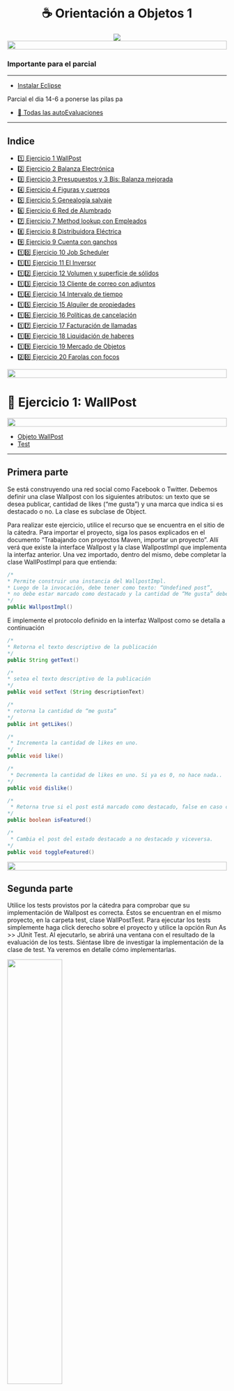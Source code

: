 <h1 align="center"> ☕ Orientación a Objetos 1</h1>

<div align="center">
  <img src="https://media.giphy.com/media/10I54Pr7nbGrAs/giphy.gif"/>
 </div>

<img src= 'https://i.gifer.com/origin/8c/8cd3f1898255c045143e1da97fbabf10_w200.gif' height="20" width="100%"> 

### Importante para el parcial





---


- [Instalar Eclipse](https://www.eclipse.org/downloads/download.php?file=/oomph/epp/2022-12/R/eclipse-inst-jre-win64.exe)

Parcial el dia 14-6 a ponerse las pilas pa

- [📝 Todas las autoEvaluaciones](/Documentos/autoevaluaciones.md)


---

## Indice

- [1️⃣ Ejercicio 1 WallPost](#📝-ejercicio-1-wallpost)
- [2️⃣ Ejercicio 2 Balanza Electrónica](#📝-ejercicio-2-balanza-electrónica)
- [3️⃣ Ejercicio 3 Presupuestos y 3 Bis: Balanza mejorada](#📝-ejercicio-3---bis-balanza-mejorada)
- [4️⃣ Ejercicio 4 Figuras y cuerpos](#📝-ejercicio-4-figuras-y-cuerpos)
- [5️⃣ Ejercicio 5 Genealogía salvaje](#📝-ejercicio-5-genealogía-salvaje)
- [6️⃣ Ejercicio 6 Red de Alumbrado](#📝-ejercicio-6-red-de-alumbrado)
- [7️⃣ Ejercicio 7 Method lookup con Empleados](#📝-ejercicio-7-method-lookup-con-empleados)
- [8️⃣ Ejercicio 8 Distribuidora Eléctrica](#📝-ejercicio-8-distribuidora-eléctrica)
- [9️⃣ Ejercicio 9 Cuenta con ganchos](#📝-ejercicio-9--cuenta-con-ganchos)
- [1️⃣0️⃣ Ejercicio 10 Job Scheduler](#📝-ejercicio-10---job-scheduler)
- [1️⃣1️⃣ Ejercicio 11 El Inversor](#📝-ejercicio-11---el-inversor)
- [1️⃣2️⃣ Ejercicio 12 Volumen y superficie de sólidos](#📝-ejercicio-12-volumen-y-superficie-de-sólidos)
- [1️⃣3️⃣ Ejercicio 13 Cliente de correo con adjuntos](#📝-ejercicio-13-cliente-de-correo-con-adjuntos)
- [1️⃣4️⃣ Ejercicio 14 Intervalo de tiempo](#📝-ejercicio-14-intervalo-de-tiempo)
- [1️⃣5️⃣ Ejercicio 15 Alquiler de propiedades](#📝-ejercicio-15-alquiler-de-propiedades)
- [1️⃣6️⃣ Ejercicio 16 Políticas de cancelación](#📝-ejercicio-16-políticas-de-cancelación)
- [1️⃣7️⃣ Ejercicio 17 Facturación de llamadas](#📝-ejercicio-17-facturación-de-llamadas)
- [1️⃣8️⃣ Ejercicio 18 Liquidación de haberes](#📝-ejercicio-18-liquidación-de-haberes)
- [1️⃣9️⃣ Ejercicio 19 Mercado de Objetos](#📝-ejercicio-19-mercado-de-objetos)
- [2️⃣0️⃣ Ejercicio 20 Farolas con focos](#📝-ejercicio-20-farolas-con-focos)

<img src= 'https://i.gifer.com/origin/8c/8cd3f1898255c045143e1da97fbabf10_w200.gif' height="20" width="100%">



# 📝 Ejercicio 1: WallPost

<img src= 'https://i.gifer.com/origin/8c/8cd3f1898255c045143e1da97fbabf10_w200.gif' height="20" width="100%">

- [Objeto WallPost](/Practica/Ejercicio%201%20WallPost/Ejercicio-1-WallPost/Documentos/ejercicio1-wallpost/src/main/java/ar/edu/unlp/oo1/ejercicio1/impl/WallPostImpl.java)
- [Test](/Practica/Ejercicio%201%20WallPost/Ejercicio-1-WallPost/Documentos/ejercicio1-wallpost/src/test/java/ar/edu/unlp/oo1/ejercicio1/WallPostTest.java)

---

##  Primera parte
Se está construyendo una red social como Facebook o Twitter. Debemos definir una clase Wallpost con los siguientes atributos: un texto que se desea publicar, cantidad de likes (“me gusta”) y una marca que indica si es destacado o no. La clase es subclase de Object.

Para realizar este ejercicio, utilice el recurso que se encuentra en el sitio de la cátedra. Para importar el proyecto, siga los pasos explicados en el documento “Trabajando con proyectos Maven, importar un proyecto”. Allí verá que existe la interface Wallpost y la clase WallpostImpl que implementa la interfaz anterior. Una vez importado, dentro del mismo, debe completar la clase WallPostImpl para que entienda:

```java
/*
* Permite construir una instancia del WallpostImpl.
* Luego de la invocación, debe tener como texto: “Undefined post”,
* no debe estar marcado como destacado y la cantidad de “Me gusta” deben ser 0.
*/
public WallpostImpl()

```

E implemente el protocolo definido en la interfaz Wallpost como se detalla a continuación

```java
/*
* Retorna el texto descriptivo de la publicación
*/
public String getText() 

/*
* setea el texto descriptivo de la publicación
*/
public void setText (String descriptionText)

/*
* retorna la cantidad de “me gusta”
*/
public int getLikes() 

/*
 * Incrementa la cantidad de likes en uno.
*/
public void like() 

/*
 * Decrementa la cantidad de likes en uno. Si ya es 0, no hace nada..
*/
public void dislike()

/*
 * Retorna true si el post está marcado como destacado, false en caso contrario
*/
public boolean isFeatured() 

/*
 * Cambia el post del estado destacado a no destacado y viceversa.
*/
public void toggleFeatured()

```

<img src= 'https://i.gifer.com/origin/8c/8cd3f1898255c045143e1da97fbabf10_w200.gif' height="20" width="100%">

## Segunda parte

Utilice los tests provistos por la cátedra para comprobar que su implementación de Wallpost es correcta. Éstos se encuentran en el mismo proyecto, en la carpeta test, clase WallPostTest.
Para ejecutar los tests simplemente haga click derecho sobre el proyecto y utilice la opción Run As >> JUnit Test. Al ejecutarlo, se abrirá una ventana con el resultado de la evaluación de los tests. Siéntase libre de investigar la implementación de la clase de test. Ya veremos en detalle cómo implementarlas. 

<img width ='50%' src='https://user-images.githubusercontent.com/55964635/223005848-2eecbaff-3a1a-45bc-aa6d-3a868a07c775.png'>

En el informe, Runs indica la cantidad de test que se ejecutaron. En Errors se indica la cantidad que dieron error y en Failures se indica la cantidad que tuvieron alguna falla, es decir,  los resultados no son los esperados. Abajo, se muestra el Failure Trace del test que falló. Si lo selecciona, mostrará el mensaje de error correspondiente a ese test, que le ayudará a encontrar la falla. Si hace click sobre alguno de los test, se abrirá su implementación en el editor. 
<img src= 'https://i.gifer.com/origin/8c/8cd3f1898255c045143e1da97fbabf10_w200.gif' height="20" width="100%">

## Tercera parte

Una vez que su implementación pasa los tests de la primera parte puede utilizar la ventana que se muestra a continuación, la cual permite inspeccionar y manipular el post (definir su texto, hacer like / dislike y marcarlo como destacado).

<img width ='30%' src='https://user-images.githubusercontent.com/55964635/223011165-4e16ff1c-0328-4a43-b2a6-3d44d5f78c1f.png'>


Para visualizar la ventana, sobre el proyecto, usar la opción del menú contextual Run As >> Java Application. La ventana permite cambiar el texto del post, incrementar la cantidad de likes, etc. El botón Print to Console imprimirá los datos del post en la consola. 

<img src= 'https://i.gifer.com/origin/8c/8cd3f1898255c045143e1da97fbabf10_w200.gif' height="20" width="100%">

### UML
<img src= 'https://user-images.githubusercontent.com/55964635/228714344-e78abcc4-0836-4747-a15c-6cc431f43556.jpg' width="40%">
<img src= 'https://i.gifer.com/origin/8c/8cd3f1898255c045143e1da97fbabf10_w200.gif' height="20" width="100%">


# 📝 Ejercicio 2: Balanza Electrónica

<img src= 'https://i.gifer.com/origin/8c/8cd3f1898255c045143e1da97fbabf10_w200.gif' height="20" width="100%">




- [Balanza](/Practica/Ejercicio%202%20Balanza%20Electr%C3%B3nica/Ejercicio-2-Balanza-Electronica/src/main/java/ar/edu/unlp/info/oo1/Ejercicio_2_Balanza_Electronica/Balanza.java)
- [Producto](/Practica/Ejercicio%202%20Balanza%20Electr%C3%B3nica/Ejercicio-2-Balanza-Electronica/src/main/java/ar/edu/unlp/info/oo1/Ejercicio_2_Balanza_Electronica/Producto.java)
- [Ticket](/Practica/Ejercicio%202%20Balanza%20Electr%C3%B3nica/Ejercicio-2-Balanza-Electronica/src/main/java/ar/edu/unlp/info/oo1/Ejercicio_2_Balanza_Electronica/Ticket.java)
- [BalanzaTest](/Practica/Ejercicio%202%20Balanza%20Electr%C3%B3nica/Ejercicio-2-Balanza-Electronica/src/test/java/ar/edu/unlp/info/oo1/Ejercicio_2_Balanza_Electronica/BalanzaTest.java)
- [ProductoTest](/Practica/Ejercicio%202%20Balanza%20Electr%C3%B3nica/Ejercicio-2-Balanza-Electronica/src/test/java/ar/edu/unlp/info/oo1/Ejercicio_2_Balanza_Electronica/ProductoTest.java)

---

En el taller de programación ud programó una balanza electrónica. Volveremos a programarla, con algún requerimiento adicional. 

En términos generales, la Balanza electrónica recibe productos (uno a uno), y calcula dos totales: peso total y precio total. Además la balanza puede poner en cero todos sus valores. 

La balanza no guarda los productos. Luego emite un ticket que indica el número de productos considerados, peso total, precio total.

**Implemente:**

Cree un nuevo proyecto Maven llamado balanzaElectronica, siguiendo los pasos del documento “Trabajando con proyectos Maven, crear un proyecto Maven nuevo”. En el paquete correspondiente,  programe las clases que se muestran a continuación. 

<img width ='80%' src='https://user-images.githubusercontent.com/55964635/223011419-519a3c72-63d0-424c-8666-9e7ad1ff76f3.png'>

Observe que no se documentan en el diagrama los mensajes que nos permiten obtener y establecer los atributos de los objetos (accessors). Aunque no los incluimos, verá que los tests fallan si no los implementa. Consulte con el ayudante para identificar, a partir de los tests que fallan, cuales son los accessors necesarios (pista: todos menos los setters de balanza). 

Todas las clases son subclases de Object.

Nota: Para las fechas, utilizaremos la clase java.time.LocalDate. Para crear la fecha actual, puede utilizar LocalDate.now(). También es posible crear fechas distintas a la actual. Puede investigar más sobre esta clase en

https://docs.oracle.com/javase/8/docs/api/java/time/LocalDate.html

Probando su implementación:

Para realizar este ejercicio, utilice el recurso que se encuentra en el sitio de la cátedra. En este caso, se trata de dos clases, BalanzaTest y ProductoTest, las cuales debe agregar dentro del paquete tests. Haga las modificaciones necesarias para que el proyecto no tenga errores. 

Si todo salió bien, su implementación debería pasar las pruebas que definen las clases agregadas en el paso anterior. El propósito de estas clases es ejercitar una instancia de la clase Balanza y verificar que se comporta correctamente. 

<img src= 'https://i.gifer.com/origin/8c/8cd3f1898255c045143e1da97fbabf10_w200.gif' height="20" width="100%">

# 📝 Ejercicio 3: Presupuestos

<img src= 'https://i.gifer.com/origin/8c/8cd3f1898255c045143e1da97fbabf10_w200.gif' height="20" width="100%">


- [Item](/Practica/Ejercicio%203%20Presupuestos%20y%203%20Bis%20Balansa%20Mejorada/Ejercicio-3-Presupuestos/src/main/java/ar/edu/unlp/info/oo1/Ejercicio_3_Presupuestos/Item.java)
- [Presupuesto](/Practica/Ejercicio%203%20Presupuestos%20y%203%20Bis%20Balansa%20Mejorada/Ejercicio-3-Presupuestos/src/main/java/ar/edu/unlp/info/oo1/Ejercicio_3_Presupuestos/Presupuesto.java)
- [ItemTest](/Practica/Ejercicio%203%20Presupuestos%20y%203%20Bis%20Balansa%20Mejorada/Ejercicio-3-Presupuestos/src/test/java/ar/edu/unlp/info/oo1/Ejercicio_3_Presupuestos/ItemTest.java)
- [PresupuestoTest](/Practica/Ejercicio%203%20Presupuestos%20y%203%20Bis%20Balansa%20Mejorada/Ejercicio-3-Presupuestos/src/test/java/ar/edu/unlp/info/oo1/Ejercicio_3_Presupuestos/PresupuestoTest.java)

---

 Defina el proyecto Ejercicio 3 - Presupuesto y dentro de él Implemente las clases que se observan en el siguiente diagrama. Ambas son subclases de Object. Preste atención a los siguientes aspectos:

<img width ='35%' src='https://user-images.githubusercontent.com/55964635/223016099-bbb42255-fb19-4623-a4ad-8199c38f1bb6.png'>

- ¿Cuáles son las variables de instancia de cada clase?
- ¿Qué variables inicializa y cómo?


**Probando su código:**

Utilice los tests provistos para confirmar que su implementación ofrece la funcionalidad esperada. En este caso, se trata de dos clases,  ItemTest y PresupuestoTest, que debe agregar dentro del paquete tests. Haga las modificaciones necesarias para que el proyecto no tenga errores. Siéntase libre de explorar las clases de test para intentar entender qué es lo que hacen.  

<img src= 'https://i.gifer.com/origin/8c/8cd3f1898255c045143e1da97fbabf10_w200.gif' height="20" width="100%">

# 📝 Ejercicio 3 - Bis: Balanza mejorada

---

- [Balanza](/Practica/Ejercicio%203%20Presupuestos%20y%203%20Bis%20Balansa%20Mejorada/Ejercicio-3-Bis-Balansa-Mejorada/src/main/java/ar/edu/unlp/info/oo1/Ejercicio_3_Bis_Balansa_Mejorada/Balanza.java)
- [Producto](/Practica/Ejercicio%203%20Presupuestos%20y%203%20Bis%20Balansa%20Mejorada/Ejercicio-3-Bis-Balansa-Mejorada/src/main/java/ar/edu/unlp/info/oo1/Ejercicio_3_Bis_Balansa_Mejorada/Producto.java)
- [Ticket](/Practica/Ejercicio%203%20Presupuestos%20y%203%20Bis%20Balansa%20Mejorada/Ejercicio-3-Bis-Balansa-Mejorada/src/main/java/ar/edu/unlp/info/oo1/Ejercicio_3_Bis_Balansa_Mejorada/Ticket.java)
- [BalanzaTest](/Practica/Ejercicio%203%20Presupuestos%20y%203%20Bis%20Balansa%20Mejorada/Ejercicio-3-Bis-Balansa-Mejorada/src/test/java/ar/edu/unlp/info/oo1/Ejercicio_3_Bis_Balansa_Mejorada/BalanzaTest.java)
- [ProductoTest](/Practica/Ejercicio%203%20Presupuestos%20y%203%20Bis%20Balansa%20Mejorada/Ejercicio-3-Bis-Balansa-Mejorada/src/test/java/ar/edu/unlp/info/oo1/Ejercicio_3_Bis_Balansa_Mejorada/ProductoTest.java)

---

Realizando el ejercicio de los presupuestos, aprendimos que un objeto puede tener una colección de otros objetos. Con esto en mente, ahora queremos mejorar la balanza implementada anteriormente.

**Tarea 1**

Mejorar la balanza para que recuerde los productos ingresados (los mantenga en una colección). Analice de qué forma puede realizarse este nuevo requerimiento e implemente el mensaje 

```java
getProductos() : List<Producto>
```

que retorna todos los productos ingresados a la balanza (en la compra actual, es decir, desde la última vez que se la puso a cero).

¿Qué cambio produce este nuevo requerimiento en el mensaje ponerEnCero() ?


¿Es necesario, ahora, almacenar los totales en la balanza? ¿Se pueden obtener estos valores de otra forma?

**Tarea 2**

Con esta nueva funcionalidad, podemos enriquecer al Ticket, haciendo que él también conozca a los productos (a futuro podríamos imprimir el detalle). Ticket también debería entender el mensaje  

```java
getProductos():List<Producto> .
```

**Tarea 3**

Después de hacer estos cambios, ¿siguen pasando los tests? ¿Está bien que sea así?

<img src= 'https://i.gifer.com/origin/8c/8cd3f1898255c045143e1da97fbabf10_w200.gif' height="20" width="100%">

### UML

<img src= 'https://user-images.githubusercontent.com/55964635/228714498-31b4f053-ab3a-4891-ba75-3cecb18b4dd1.jpg' width="100%">

<img src= 'https://i.gifer.com/origin/8c/8cd3f1898255c045143e1da97fbabf10_w200.gif' height="20" width="100%">

# 📝 Ejercicio 4: Figuras y Cuerpos

<img src= 'https://i.gifer.com/origin/8c/8cd3f1898255c045143e1da97fbabf10_w200.gif' height="20" width="100%">



- [Circulo](/Practica/Ejercicio%204%20Figuras%20y%20cuerpos/Ejercicio-4-Figuras-y-Cuerpos/src/main/java/ar/edu/unlp/info/oo1/Ejercicio_4_Figuras_y_Cuerpos/Circulo.java)
- [Cuadrado](/Practica/Ejercicio%204%20Figuras%20y%20cuerpos/Ejercicio-4-Figuras-y-Cuerpos/src/main/java/ar/edu/unlp/info/oo1/Ejercicio_4_Figuras_y_Cuerpos/Cuadrado.java)
- [Cuerpo3D](/Practica/Ejercicio%204%20Figuras%20y%20cuerpos/Ejercicio-4-Figuras-y-Cuerpos/src/main/java/ar/edu/unlp/info/oo1/Ejercicio_4_Figuras_y_Cuerpos/Cuerpo3D.java)
- [Figura](/Practica/Ejercicio%204%20Figuras%20y%20cuerpos/Ejercicio-4-Figuras-y-Cuerpos/src/main/java/ar/edu/unlp/info/oo1/Ejercicio_4_Figuras_y_Cuerpos/Figura.java)
- [CuerpoTest](/Practica/Ejercicio%204%20Figuras%20y%20cuerpos/Ejercicio-4-Figuras-y-Cuerpos/src/test/java/ar/edu/unlp/info/oo1/Ejercicio_4_Figuras_y_Cuerpos/CuerpoTest.java)
- [TestCirculo](/Practica/Ejercicio%204%20Figuras%20y%20cuerpos/Ejercicio-4-Figuras-y-Cuerpos/src/test/java/ar/edu/unlp/info/oo1/Ejercicio_4_Figuras_y_Cuerpos/TestCirculo.java)
- [TestCuadrado](/Practica/Ejercicio%204%20Figuras%20y%20cuerpos/Ejercicio-4-Figuras-y-Cuerpos/src/test/java/ar/edu/unlp/info/oo1/Ejercicio_4_Figuras_y_Cuerpos/TestCuadrado.java)

---


**Figuras en 2D**

Defina un nuevo proyecto figurasYCuerpos

En Taller de Programación definió clases para representar figuras geométricas. Retomaremos ese ejercicio para trabajar con Cuadrados y Círculos.

El siguiente diagrama de clases documenta los mensajes que estos objetos deben entender. Decida usted qué variables de instancia son necesarias. Ambas clases son subclases de Object. Puede agregar mensajes adicionales si lo cree necesario.

<img width='57%' src="https://user-images.githubusercontent.com/55964635/223018313-bf81f0da-f947-4c83-a6d2-6597f7d8dce6.png">


Fórmulas y mensajes útiles:

- Diámetro del círculo: radio * 2
- Perímetro del círculo: π * diámetro
- Área del círculo: π * radio 2
- π se obtiene enviando el mensaje #pi a la clase Float (Float pi) (ahora Math.PI) 

**Cuerpos en 3D**

Ahora que tenemos Círculos y Cuadrados, podemos usarlos para construir cuerpos (en 3D) y calcular su volumen y superficie o área exterior. Vamos a pensar a un cilindro como "un cuerpo que tiene una figura 2D como cara basal y que tiene una altura (vea la siguiente imagen)" . Si en el lugar de la figura2D tuviera un círculo, se formaría el siguiente cuerpo 3D.

<img width='50%' src="https://user-images.githubusercontent.com/55964635/223018520-e498ed26-ecab-4f5c-a64d-23106c84644f.png">

Si reemplazamos la cara basal por un rectángulo, tendremos un prisma (una caja de zapatos). 

El siguiente diagrama de clases documenta los mensajes que entiende un cuerpo3D. Decida usted qué variables de instancia son necesarias. Cuerpo3D es subclase de Object.

Decida usted si es necesario hacer cambios en las figuras 2D.

<img width='35%' src="https://user-images.githubusercontent.com/55964635/223018768-8c50ee12-56be-44cc-baa8-2699095876fd.png">

Fórmulas útiles:

- El área o superficie exterior de un cuerpo es: 
- 2* área-cara-basal + perímetro-cara-basal * altura-del-cuerpo
- El volumen de un cuerpo es: área-cara-basal * altura

Más info interesante: A la figura que da forma al cuerpo (el círculo o el cuadrado en nuestro caso) se le llama directriz. Y a la recta en la que se mueve se llama generatriz. En wikipedia (Cilindro) se puede aprender un poco más al respecto.

**Pruebas automatizadas**

Siguiendo los ejemplos de ejercicios anteriores, ejecute las pruebas automatizadas provistas. En este caso, se trata de tres clases que debe agregar dentro del paquete tests. Haga las modificaciones necesarias para que el proyecto no tenga errores.  Si algún test no pasa, consulte al ayudante. 

**Discuta y reflexione**

Discuta con el ayudante sus elecciones de variables de instancia y métodos adicionales. ¿Es necesario todo lo que definió?

<img src= 'https://i.gifer.com/origin/8c/8cd3f1898255c045143e1da97fbabf10_w200.gif' height="20" width="100%">

### UML

<img src= 'https://user-images.githubusercontent.com/55964635/228714700-40d365ec-a774-4187-b069-e981a17d4c98.jpg' width="100%">

<img src= 'https://i.gifer.com/origin/8c/8cd3f1898255c045143e1da97fbabf10_w200.gif' height="20" width="100%">

# 📝 Ejercicio 5: Genealogía salvaje

<img src= 'https://i.gifer.com/origin/8c/8cd3f1898255c045143e1da97fbabf10_w200.gif' height="20" width="100%">

- [Mamifero](/Practica/Ejercicio%205%20Genealog%C3%ADa%20salvaje/Ejercicio-5-Genealogia-salvaje/src/main/java/ar/edu/unlp/info/oo1/Ejercicio_5_Genealogia_salvaje/Mamifero.java)
- [MamiferoTest](/Practica/Ejercicio%205%20Genealog%C3%ADa%20salvaje/Ejercicio-5-Genealogia-salvaje/src/test/java/ar/edu/unlp/info/oo1/Ejercicio_5_Genealogia_salvaje/MamiferoTest.java)

---

En una reserva de vida salvaje (como la estación de cría ECAS, en el camino Centenario), los cuidadores quieren llevar registro detallado de los animales que cuidan y sus familias. Para ello nos han pedido ayuda. Debemos: 

a) Modelar en objetos y programar la clase Mamífero (como subclase de Object). El siguiente diagrama de clases (incompleto) nos da una idea de los mensajes que un mamífero entiende. *Deje tieneComoAncestroA para el final y discuta su solución con el ayudante.*

<img src= 'https://user-images.githubusercontent.com/55964635/224107160-5bb25af2-0d06-4465-a8be-7f615d36212a.png' height="290px">

b) Complete el diagrama de clases para reflejar los atributos y relaciones requeridos. 

c) Siguiendo los ejemplos de ejercicios anteriores, ejecute las pruebas automatizadas provistas. En este caso, se trata de una clase, MamiferoTest, que debe agregar dentro del paquete tests. En esta clase se trabaja con la familia mostrada en la siguiente figura. 

![image](https://user-images.githubusercontent.com/55964635/224107787-7df35fe8-5130-4a08-9fe4-711b153d03a6.png)

En el diagrama se puede apreciar el nombre/identificador de cada uno de ellos (por ejemplo Nala, Mufasa, Alexa, etc). 

Haga las modificaciones necesarias para que el proyecto no tenga errores.  Si algún test no pasa, consulte al ayudante. 

<img src= 'https://i.gifer.com/origin/8c/8cd3f1898255c045143e1da97fbabf10_w200.gif' height="20" width="100%">

### UML

<img src= 'https://user-images.githubusercontent.com/55964635/228714889-17b402c3-4d3f-4e1f-ba27-bb762175a42b.jpg' width="75%">

<img src= 'https://i.gifer.com/origin/8c/8cd3f1898255c045143e1da97fbabf10_w200.gif' height="20" width="100%">

# 📝 Ejercicio 6: Red de Alumbrado

<img src= 'https://i.gifer.com/origin/8c/8cd3f1898255c045143e1da97fbabf10_w200.gif' height="20" width="100%">


- [Farola](/Practica/Ejercicio%206%20Red%20de%20alumbrado/Ejercicio-6-Red-de-alumbrado/src/main/java/ar/edu/unlp/info/oo1/Ejercicio_6_Red_de_alumbrado/Farola.java)
- [FarolaTest](/Practica/Ejercicio%206%20Red%20de%20alumbrado/Ejercicio-6-Red-de-alumbrado/src/test/java/ar/edu/unlp/info/oo1/Ejercicio_6_Red_de_alumbrado/FarolaTest.java)

---

Imagine una red de alumbrado donde cada farola está conectada a una o varias vecinas formando un grafo conexo. Cada una de las farolas tiene un interruptor. Es suficiente con encender o apagar una farola cualquiera para que se enciendan o apaguen todas las demás. Sin embargo, si se intenta apagar una farola apagada (o si se intenta encender una farola encendida) no habrá ningún efecto, ya que no se propagará esta acción hacia las vecinas.

La funcionalidad a proveer permite:

- crear farolas (inicialmente están apagadas)
- conectar farolas a tantas vecinas como uno quiera (las conexiones son bi-direccionales) 
- encender una farola (y obtener el efecto antes descrito)
- apagar una farola (y obtener el efecto antes descrito)

**Tareas:**

1. Realice el diagrama UML de clases de la solución al problema. 
2. Implemente en Java, la clase Farola, como subclase de Object, con los siguientes métodos:

```java
/*
* Crear una farola. Debe inicializarla como apagada
*/
public Farola ()
/*
* Crea la relación de vecinos entre las farolas. La relación de vecinos entre las farolas es recíproca, es decir el receptor del mensaje será vecino de otraFarola, al igual que otraFarola también se convertirá en vecina del receptor del mensaje
*/
public void pairWithNeighbor( Farola otraFarola )
/*
* Retorna sus farolas vecinas
*/
public List<Farola> getNeighbors ()


/*
* Si la farola no está encendida, la enciende y propaga la acción.
*/
public void turnOn()

/*
* Si la farola no está apagada, la apaga y propaga la acción.
*/
public void turnOff()

/*
* Retorna true si la farola está encendida.
*/
public boolean isOn()


```

3. Utilice los tests provistos por la cátedra para probar las implementaciones del punto 3.

<img src= 'https://i.gifer.com/origin/8c/8cd3f1898255c045143e1da97fbabf10_w200.gif' height="20" width="100%">

### UML

<img src= 'https://user-images.githubusercontent.com/55964635/228714899-0bba96bf-5080-4f2c-b4b1-afb037f49916.jpg' width="75%">

<img src= 'https://i.gifer.com/origin/8c/8cd3f1898255c045143e1da97fbabf10_w200.gif' height="20" width="100%">

# 📝 Ejercicio 7: Method lookup con Empleados

<img src= 'https://i.gifer.com/origin/8c/8cd3f1898255c045143e1da97fbabf10_w200.gif' height="20" width="100%">

Aca queria preguntar sobre la pregunta teorica

- [Empleado](/Practica/Ejercicio%207%20Method%20Lookup%20con%20empleados/Ejercicio-7-Method-Lookup-con-empleados/src/main/java/ar/edu/unlp/info/oo1/Ejercicio_7_Method_Lookup_con_empleados/Empleado.java)
- [EmpleadoJerarquico](/Practica/Ejercicio%207%20Method%20Lookup%20con%20empleados/Ejercicio-7-Method-Lookup-con-empleados/src/main/java/ar/edu/unlp/info/oo1/Ejercicio_7_Method_Lookup_con_empleados/EmpleadoJerarquico.java)
- [Gerente](/Practica/Ejercicio%207%20Method%20Lookup%20con%20empleados/Ejercicio-7-Method-Lookup-con-empleados/src/main/java/ar/edu/unlp/info/oo1/Ejercicio_7_Method_Lookup_con_empleados/Gerente.java)
- [Main](/Practica/Ejercicio%207%20Method%20Lookup%20con%20empleados/Ejercicio-7-Method-Lookup-con-empleados/src/main/java/ar/edu/unlp/info/oo1/Ejercicio_7_Method_Lookup_con_empleados/main.java)


---

Sea la jerarquía de Empleado como muestra la figura de la izquierda, cuya implementación de referencia se incluye en la tabla de la derecha.

![image](https://user-images.githubusercontent.com/55964635/224112649-6c8e72f0-552c-4208-a520-30eb7c545072.png)

Analice cada uno de los siguientes fragmentos de código y resuelva las tareas indicadas abajo:

![image](https://user-images.githubusercontent.com/55964635/224112807-3647249a-6a42-4463-bf96-5b852e6d950b.png)

**Tareas**

- Liste los métodos que son ejecutados como resultado del envío del último mensaje (por ejemplo, método #aportes de la clase X, ...)
- Responda qué valores tendrán las variables aportesDeAlan y sueldoBasicoDeAlan.
- `aportesDeAlan` 2850.0
- `sueldoBasicoDeAlan` 67850.0

<img src= 'https://i.gifer.com/origin/8c/8cd3f1898255c045143e1da97fbabf10_w200.gif' height="20" width="100%">

# 📝 Ejercicio 8: Distribuidora Eléctrica

<img src= 'https://i.gifer.com/origin/8c/8cd3f1898255c045143e1da97fbabf10_w200.gif' height="20" width="100%">

- [Distribuidora](/Practica/Ejercicio%208%20Distribuidora%20El%C3%A9ctrica/Ejercicio-8-Distribuidora-Electrica/src/main/java/ar/edu/unlp/info/oo1/Ejercicio_8_Distribuidora_Electrica/Distribuidora.java)
- [Usuario](/Practica/Ejercicio%208%20Distribuidora%20El%C3%A9ctrica/Ejercicio-8-Distribuidora-Electrica/src/main/java/ar/edu/unlp/info/oo1/Ejercicio_8_Distribuidora_Electrica/Usuario.java)
- [Factura](/Practica/Ejercicio%208%20Distribuidora%20El%C3%A9ctrica/Ejercicio-8-Distribuidora-Electrica/src/main/java/ar/edu/unlp/info/oo1/Ejercicio_8_Distribuidora_Electrica/Factura.java)
- [Consumo](/Practica/Ejercicio%208%20Distribuidora%20El%C3%A9ctrica/Ejercicio-8-Distribuidora-Electrica/src/main/java/ar/edu/unlp/info/oo1/Ejercicio_8_Distribuidora_Electrica/Consumo.java)
- [DistribuidoraTest](/Practica/Ejercicio%208%20Distribuidora%20El%C3%A9ctrica/Ejercicio-8-Distribuidora-Electrica/src/test/java/ar/edu/unlp/info/oo1/Ejercicio_8_Distribuidora_Electrica/DistribuidoraTest.java)
- [UsuarioTest](/Practica/Ejercicio%208%20Distribuidora%20El%C3%A9ctrica/Ejercicio-8-Distribuidora-Electrica/src/test/java/ar/edu/unlp/info/oo1/Ejercicio_8_Distribuidora_Electrica/UsuarioTest.java)
- [FacturaTest](/Practica/Ejercicio%208%20Distribuidora%20El%C3%A9ctrica/Ejercicio-8-Distribuidora-Electrica/src/test/java/ar/edu/unlp/info/oo1/Ejercicio_8_Distribuidora_Electrica/FacturaTest.java)

---

- Una distribuidora eléctrica desea un sistema para el registro de los consumos de sus usuarios y para la emisión de facturas de cobro.
- El sistema permite registrar usuarios, para los cuales se indica nombre y dirección. Por simplificación, un usuario puede estar relacionado con un solo domicilio (para el que se registran los consumos).
- El sistema permite registrar los consumos para los usuarios. Los consumos que se registran para los usuarios tienen dos componentes: el consumo de energía activa y el consumo de energía reactiva.
- Una vez al mes, la empresa distribuidora realiza el proceso de facturación. Por cada usuario se emite una factura (el proceso completo retorna una colección).
- Para emitir la factura de un cliente se tiene en cuenta su último consumo y se calcula su factor de potencia para determinar si hay alguna bonificación para aplicar. El costo del consumo se calcula multiplicando el consumo de energía activa por el precio del kwh (Kilowatt/hora) de la empresa. La energía reactiva no tiene costo para el usuario. Si el factor de potencia estimado (pfe) del último consumo del usuario es mayor a 0.8, el usuario es bonificado con el 10%.
- El factor de potencia se calcula de acuerdo a la siguiente fórmula:


![image](https://user-images.githubusercontent.com/55964635/224113217-65a882f4-d67b-4f2e-8c44-3bc1e59cac6e.png)

- Además, la empresa está interesada en poder saber cuál fue el total de energía activa consumida por toda la red en el último periodo medido (es decir, teniendo en cuenta sólo la última medición de cada usuario). 

- El siguiente diagrama de clases muestra el diseño para este problema. Agregue los métodos que considere necesarios.

![image](https://user-images.githubusercontent.com/55964635/224113395-7117d942-825f-4b64-825d-e63ff84da8a4.png)

**Tareas**
 
Siguiendo el diseño que se muestra en el diagrama de clases, implemente la funcionalidad que se describe en el enunciado, en particular en lo referente a:

- Establecer (setear) el precio del KWh de la empresa
- Agregar usuarios
- Agregar mediciones
- Emitir facturas
- Obtener el consumo total en KWh de la red para el último período
 
En una clase de test, cree los test de unidad necesarios para poder evaluar:

- Iniciar el sistema
- Agregar un usuario
- Agregar un consumo para ese usuario
- Emitir las facturas
- Calcular el consumo total de la red para el último período

<img src= 'https://i.gifer.com/origin/8c/8cd3f1898255c045143e1da97fbabf10_w200.gif' height="20" width="100%">

# 📝 Ejercicio 9 : Cuenta con ganchos

<img src= 'https://i.gifer.com/origin/8c/8cd3f1898255c045143e1da97fbabf10_w200.gif' height="20" width="100%">



- [CajaDeAhorro](/Practica/Ejercicio%209%20Cuenta%20con%20ganchos/Ejercicio-9-Cuenta-con-ganchos/src/main/java/ar/edu/unlp/info/oo1/Ejercicio_9_Cuenta_con_ganchos/CajaDeAhorro.java)
- [Cuenta](/Practica/Ejercicio%209%20Cuenta%20con%20ganchos/Ejercicio-9-Cuenta-con-ganchos/src/main/java/ar/edu/unlp/info/oo1/Ejercicio_9_Cuenta_con_ganchos/Cuenta.java)
- [CuentaCorriente](/Practica/Ejercicio%209%20Cuenta%20con%20ganchos/Ejercicio-9-Cuenta-con-ganchos/src/main/java/ar/edu/unlp/info/oo1/Ejercicio_9_Cuenta_con_ganchos/CuentaCorriente.java)
- [CajaDeAhorroTest](/Practica/Ejercicio%209%20Cuenta%20con%20ganchos/Ejercicio-9-Cuenta-con-ganchos/src/test/java/ar/edu/unlp/info/oo1/Ejercicio_9_Cuenta_con_ganchos/CajaDeAhorroTest.java)
- [CuentaCorrienteTest](/Practica/Ejercicio%209%20Cuenta%20con%20ganchos/Ejercicio-9-Cuenta-con-ganchos/src/test/java/ar/edu/unlp/info/oo1/Ejercicio_9_Cuenta_con_ganchos//CuentaCorrienteTest.java)

---

Observe con detenimiento el diseño que se muestra en el siguiente diagrama. La clase cuenta es abstracta. El método `puedeExtraer()` es abstracto. Las clases `CajaDeAhorro` y `CuentaCorriente` son concretas y están incompletas.

![image](https://user-images.githubusercontent.com/55964635/224113806-58c95e30-15d6-46de-9483-124ff25f9c73.png)

**Tarea A:** Complete la implementación de las clases CajaDeAhorro y CuentaCorriente para que se puedan efectuar depósitos, extracciones y transferencias teniendo en cuenta los siguientes criterios. 

- Las **cajas de ahorro** solo pueden extraer y transferir cuando cuentan con fondos suficientes. 
- Las extracciones, los depósitos y las transferencias desde cajas de ahorro tienen un costo adicional de 2% del monto en cuestión (téngalo en cuenta antes de permitir una extracción o transferencia desde caja de ahorro).
- Las **cuentas corrientes** pueden extraer aún cuando el saldo de la cuenta sea insuficiente. Sin embargo, no deben superar cierto límite por debajo del saldo. Dicho límite se conoce como límite de descubierto (algo así como el máximo saldo negativo permitido). Ese límite es diferente para cada cuenta (lo negocia el cliente con la gente del banco). 
- Cuando se abre una **cuenta corriente**, su límite descubierto es 0 (no olvide definir el constructor por default).

**Tarea B:** Reflexione, charle con el ayudante y responda a las siguientes preguntas.
- ¿Por qué cree que este ejercicio se llama "Cuenta con ganchos"? 
- En las implementaciones de los métodos `extraer()` y `transferirACuenta()`  que se ven en el diagrama, ¿quién es `this`? ¿Puede decir de qué clase es this?
- ¿Por qué decidimos que los métodos `puedeExtraer()` y `extraerSinControlar` tengan visibilidad "protegido"?
- ¿Se puede transferir de una caja de ahorro a una cuenta corriente y viceversa? ¿por qué? ¡Pruébelo!
- ¿Cómo se declara en Java un método abstracto? ¿Es obligatorio implementarlo? ¿Qué dice el compilador de Java si una subclase no implementa un método abstracto que hereda?

**Tarea C:** Escriba los tests de unidad que crea necesarios para validar que su implementación funciona adecuadamente.

![](/Documentos/Imagenes/Ejercicio9.jpg)

# 📝 Ejercicio 10 - Job Scheduler

<img src= 'https://i.gifer.com/origin/8c/8cd3f1898255c045143e1da97fbabf10_w200.gif' height="20" width="100%">

- [Fifo](/Practica/Ejercicio%2010%20Job%20Scheduler/Ejercicio-10-Job-Scheduler/src/main/java/ar/edu/unlp/info/oo1/Ejercicio_10_Job_Scheduler/Fifo.java)
- [HighestPriority](/Practica/Ejercicio%2010%20Job%20Scheduler/Ejercicio-10-Job-Scheduler/src/main/java/ar/edu/unlp/info/oo1/Ejercicio_10_Job_Scheduler/HighestPriority.java)
- [JobDescription](/Practica/Ejercicio%2010%20Job%20Scheduler/Ejercicio-10-Job-Scheduler/src/main/java/ar/edu/unlp/info/oo1/Ejercicio_10_Job_Scheduler/JobDescription.java)
- [JobScheduler](/Practica/Ejercicio%2010%20Job%20Scheduler/Ejercicio-10-Job-Scheduler/src/main/java/ar/edu/unlp/info/oo1/Ejercicio_10_Job_Scheduler/JobScheduler.java)
- [Lifo](/Practica/Ejercicio%2010%20Job%20Scheduler/Ejercicio-10-Job-Scheduler/src/main/java/ar/edu/unlp/info/oo1/Ejercicio_10_Job_Scheduler/Lifo.java)
- [MostEffort](/Practica/Ejercicio%2010%20Job%20Scheduler/Ejercicio-10-Job-Scheduler/src/main/java/ar/edu/unlp/info/oo1/Ejercicio_10_Job_Scheduler/MostEffort.java)
- [Strategy](/Practica/Ejercicio%2010%20Job%20Scheduler/Ejercicio-10-Job-Scheduler/src/main/java/ar/edu/unlp/info/oo1/Ejercicio_10_Job_Scheduler/Strategy.java)

---

El JobScheduler es un objeto cuya responsabilidad es determinar qué trabajo debe resolverse a continuación. El siguiente diseño ayuda a entender cómo funciona la implementación actual del JobScheduler.

![image](https://user-images.githubusercontent.com/55964635/224114749-e25f49c1-939b-4301-8771-4b1547b34c89.png)

- El mensaje schedule(job: JobDescription) recibe un job (trabajo) y lo agrega al final de la colección de trabajos pendientes.
- El mensaje next() determina cuál es el siguiente trabajo de la colección que debe ser atendido, lo retorna, y lo quita de la colección.

En la implementación actual del método next(), el JobScheduler utiliza el valor de la variable strategy para determinar cómo elegir el siguiente trabajo.

Dicha implementación presenta dos serios problemas de diseño:
- Secuencia de ifs (o sentencia switch o case) para implementar alternativas de un mismo comportamiento.
- Código duplicado.

Utilice el código y los tests provistos por la cátedra y aplique lo aprendido (en particular en relación a herencia y polimorfismo) para eliminar los problemas mencionados. Siéntase libre de agregar nuevas clases como considere necesario. También puede cambiar la forma en la que los objetos se crean e inicializan. Asuma que una vez elegida una estrategia para un scheduler no puede cambiarse.

Sus cambios probablemente hagan que los tests dejen de funcionar. Corríjalos y mejórelos como sea necesario.

![](/Practica/Ejercicio%2010%20Job%20Scheduler/Ejercicio10.jpg)

El uml no representa el programa, pero es lo que se deberia hacer.

<img src= 'https://i.gifer.com/origin/8c/8cd3f1898255c045143e1da97fbabf10_w200.gif' height="20" width="100%">

# 📝 Ejercicio 11 - El Inversor

<img src= 'https://i.gifer.com/origin/8c/8cd3f1898255c045143e1da97fbabf10_w200.gif' height="20" width="100%">

- [Inversión](/Practica/Ejercicio%2011%20El%20Inversor/Ejercicio-11-El-Inversor/src/main/java/ar/edu/unlp/info/oo1/Ejercicio_11_El_Inversor/Inversion.java)
- [InversionEnAcciones](/Practica/Ejercicio%2011%20El%20Inversor/Ejercicio-11-El-Inversor/src/main/java/ar/edu/unlp/info/oo1/Ejercicio_11_El_Inversor/InversionEnAcciones.java)
- [Inversor](/Practica/Ejercicio%2011%20El%20Inversor/Ejercicio-11-El-Inversor/src/main/java/ar/edu/unlp/info/oo1/Ejercicio_11_El_Inversor/Inversor.java)
- [PlazoFijo](/Practica/Ejercicio%2011%20El%20Inversor/Ejercicio-11-El-Inversor/src/main/java/ar/edu/unlp/info/oo1/Ejercicio_11_El_Inversor/PlazoFijo.java)
- [InversorTest](/Practica/Ejercicio%2011%20El%20Inversor/Ejercicio-11-El-Inversor/src/test/java/ar/edu/unlp/info/oo1/Ejercicio_11_El_Inversor/InversorTest.java)


---

Estamos desarrollando una aplicación móvil para que un inversor pueda conocer el estado de sus inversiones. El sistema permite manejar dos tipos de inversiones: Inversión en acciones e inversión en plazo fijo. Nuestro sistema representa al inversor y a cada uno de los tipos de inversiones con una clase.

---

- **La clase InversionEnAcciones** tiene las siguientes variables de instancia:
  -	String nombre;
  -	int cantidad;
  -	double valorUnitario;

---

- **La clase PlazoFijo** tiene las siguientes variables de instancia:
  -	LocalDate fechaDeConstitucion;
  -	double montoDepositado;
  -	double porcentajeDeInteresDiario;

---

- **La clase Inversor** tiene las siguientes variables de instancia:
  - String nombre;
  - List<?> inversiones;

---

La variable inversiones de la clase Inversor es una colección con instancias de cualquiera de las dos clases de inversiones que pueden estar mezcladas.

Cuando se quiere saber cuánto dinero representan las inversiones del inversor, se envía al mismo el mensaje valorActual().

- `1)` Implemente en Java lo que considere necesario para que las instancias de Inversor entiendan el mensaje valorActual() teniendo en cuenta los siguientes criterios:   
  - el valor actual de las inversiones de un inversor es la suma de los valores actuales de cada una de las inversiones en su cartera (su colección de inversiones).  
  - el valor actual de un plazo fijo equivale al montoDepositado incrementado como corresponda por el porcentaje de interés diario, desde la fecha de constitución a la fecha actual (la del momento en el que se hace el cálculo).  
  - el valor actual de una InversionEnAcciones se calcula multiplicando el número de acciones por el valor unitario de las mismas.

***Recordatorio: No olvide la inicialización.***

- `2)` Construya un diagrama UML de clases para documentar su solución.
- `3)` Implemente los tests (JUnit) que considere necesarios.

![](/Practica/Ejercicio%2011%20El%20Inversor/11.jpg)

<img src= 'https://i.gifer.com/origin/8c/8cd3f1898255c045143e1da97fbabf10_w200.gif' height="20" width="100%">

# 📝 Ejercicio 12: Volumen y superficie de sólidos

<img src= 'https://i.gifer.com/origin/8c/8cd3f1898255c045143e1da97fbabf10_w200.gif' height="20" width="100%">

- [ReporteDeConstruccion](/Practica/Ejercicio%2012%20Volumen%20y%20superficie%20con%20s%C3%B3lidos/Ejercicio-12-Volumen-y-superficie-con-solidos/src/main/java/ar/edu/unlp/info/oo1/Ejercicio_12_Volumen_y_superficie_con_solidos/ReporteDeConstruccion.java)
- [Pieza](/Practica/Ejercicio%2012%20Volumen%20y%20superficie%20con%20s%C3%B3lidos/Ejercicio-12-Volumen-y-superficie-con-solidos/src/main/java/ar/edu/unlp/info/oo1/Ejercicio_12_Volumen_y_superficie_con_solidos/Pieza.java)
- [Cilindro](/Practica/Ejercicio%2012%20Volumen%20y%20superficie%20con%20s%C3%B3lidos/Ejercicio-12-Volumen-y-superficie-con-solidos/src/main/java/ar/edu/unlp/info/oo1/Ejercicio_12_Volumen_y_superficie_con_solidos/Cilindro.java)
- [Esfera](/Practica/Ejercicio%2012%20Volumen%20y%20superficie%20con%20s%C3%B3lidos/Ejercicio-12-Volumen-y-superficie-con-solidos/src/main/java/ar/edu/unlp/info/oo1/Ejercicio_12_Volumen_y_superficie_con_solidos/Esfera.java)
- [PrismaRectangular](/Practica/Ejercicio%2012%20Volumen%20y%20superficie%20con%20s%C3%B3lidos/Ejercicio-12-Volumen-y-superficie-con-solidos/src/main/java/ar/edu/unlp/info/oo1/Ejercicio_12_Volumen_y_superficie_con_solidos/PrismaRectangular.java)
- [PiezaTest](/Practica/Ejercicio%2012%20Volumen%20y%20superficie%20con%20s%C3%B3lidos/Ejercicio-12-Volumen-y-superficie-con-solidos/src/test/java/ar/edu/unlp/info/oo1/Ejercicio_12_Volumen_y_superficie_con_solidos/PiezasTest.java)

---

Una empresa siderúrgica quiere introducir en su sistema de gestión nuevos cálculos de volumen y superficie exterior para las piezas que produce. El volumen le sirve para determinar cuánto material ha utilizado. La superficie exterior le sirve para determinar la cantidad de pintura que utilizó para pintar las piezas.

El siguiente diagrama UML muestra el diseño actual del sistema. En el mismo puede observarse que un ReporteDeConstruccion tiene la lista de las piezas que fueron construidas. Pieza es una clase abstracta.

![image](https://user-images.githubusercontent.com/55964635/224115985-60731fdf-b6ad-4a06-978a-0e5658b36634.png)

***Tarea***

Su tarea es completar el diseño e implementarlo siguiendo las especificaciones que se exponen a continuación:

`getVolumenDeMaterial(nombreDeMaterial: String)`

"Recibe como parámetro un nombre de material (un string, por ejemplo 'Hierro'). Retorna la suma de los volúmenes de todas las piezas hechas en ese material"

`getSuperficieDeColor(unNombreDeColor: String)`

"Recibe como parámetro un color (un string, por ejemplo 'Rojo'). Retorna la suma de las superficies externas de todas las piezas pintadas con ese color".


***Pruebas de unidad***

Asegúrese de proveer tests de unidad para todo el comportamiento desarrollado.

***Fórmulas***

- Volumen de un cilindro: π * radio 2 * h.
- Superficie de un cilindro: 2 * π * radio  * h + 2 * π * radio 2 
- Volumen de una esfera: ⁴⁄₃ * π * radio ³.
- Superficie de una esfera: 4 * π * radio 2
- Volumen del prisma: ladoMayor * ladoMenor * altura
- Superficie del prisma: 2 * (ladoMayor * ladoMenor + ladoMayor * altura + ladoMenor * altura)
  - Para obtener π, utilizamos Math.PI
  - Para elevar un número a cualquier potencia, utilizamos Math.pow( numero: double, potencia: double ). Ej: 82  = Math.pow(8, 2) 

***Observaciones adicionales***

Probablemente note una similitud entre este ejercicio y el ejercicio de "Figuras y cuerpos” que hizo anteriormente. En ambos ejercicios usted podía construir cilindros y prismas rectangulares. Sin embargo las implementaciones varían. Discuta diferencias y similitudes con el ayudante.

![](/Practica/Ejercicio%2012%20Volumen%20y%20superficie%20con%20s%C3%B3lidos/12.jpg)

<img src= 'https://i.gifer.com/origin/8c/8cd3f1898255c045143e1da97fbabf10_w200.gif' height="20" width="100%">

# 📝 Ejercicio 13. Cliente de correo con adjuntos

<img src= 'https://i.gifer.com/origin/8c/8cd3f1898255c045143e1da97fbabf10_w200.gif' height="20" width="100%">

- [ClienteDeCorreo](/Practica/Ejercicio%2013%20Cliente%20con%20correo%20con%20adjuntos/Ejercicio-13-Cliente-con-correo-con-adjuntos/src/main/java/ar/edu/unlp/info/oo1/Ejercicio_13_Cliente_con_correo_con_adjuntos/ClienteDeCorreo.java)
- [Carpeta](/Practica/Ejercicio%2013%20Cliente%20con%20correo%20con%20adjuntos/Ejercicio-13-Cliente-con-correo-con-adjuntos/src/main/java/ar/edu/unlp/info/oo1/Ejercicio_13_Cliente_con_correo_con_adjuntos/Carpeta.java)
- [Email](/Practica/Ejercicio%2013%20Cliente%20con%20correo%20con%20adjuntos/Ejercicio-13-Cliente-con-correo-con-adjuntos/src/main/java/ar/edu/unlp/info/oo1/Ejercicio_13_Cliente_con_correo_con_adjuntos/Email.java)
- [Archivo](/Practica/Ejercicio%2013%20Cliente%20con%20correo%20con%20adjuntos/Ejercicio-13-Cliente-con-correo-con-adjuntos/src/main/java/ar/edu/unlp/info/oo1/Ejercicio_13_Cliente_con_correo_con_adjuntos/Archivo.java)
- [ClienteDeCorreoTest](/Practica/Ejercicio%2013%20Cliente%20con%20correo%20con%20adjuntos/Ejercicio-13-Cliente-con-correo-con-adjuntos/src/test/java/ar/edu/unlp/info/oo1/Ejercicio_13_Cliente_con_correo_con_adjuntos/ClienteDeCorreoTest.java)

---

El diagrama de clases de UML que se muestra a continuación documenta parte del diseño simplificado de un cliente de correo electrónico.


![image](https://user-images.githubusercontent.com/55964635/224120928-e8431bf9-e2a6-4c8e-894e-c2c90a24cbd7.png)

Su funcionamiento es el siguiente: 

- En respuesta al mensaje #recibir, almacena en el inbox (una de las carpetas) el email que recibe como parámetro.
- En respuesta al mensaje #mover, mueve el email que viene como parámetro de la carpeta origen a la carpeta destino (asuma que el email está en la carpeta origen cuando se recibe este mensaje). 
- En respuesta al mensaje #buscar retorna el primer email que encuentra cuyo título o cuerpo contienen el texto indicado como parámetro. Busca en todas las carpetas. 
- En respuesta al mensaje #espacioOcupado, retorna la suma del espacio ocupado por todos los emails de todas las carpetas.
- El tamaño de un email es la suma del largo del título, el largo del cuerpo, y del tamaño de sus adjuntos.
Para simplificar, asuma que el tamaño de un archivo es el largo de su nombre.

***Tareas***

- Complete el diseño y el diagrama de clases UML.
- Implemente en Java de la funcionalidad requerida.
- Implemente los tests (JUnit) que considere necesarios.

```java
public Email buscar(String texto) {
  Email email=null;
  for(Carpeta c : carpetas) {
    for(Email e : c.getEmails()) {
      if (e.getCuerpo().equals(texto) || e.getTitulo().equals(texto)) {
        return e;
      }
    }
  }
  return ememail;
}
```

![](/Practica/Ejercicio%2013%20Cliente%20con%20correo%20con%20adjuntos/13.jpg)

<img src= 'https://i.gifer.com/origin/8c/8cd3f1898255c045143e1da97fbabf10_w200.gif' height="20" width="100%">

# 📝 Ejercicio 14. Intervalo de tiempo

<img src= 'https://i.gifer.com/origin/8c/8cd3f1898255c045143e1da97fbabf10_w200.gif' height="20" width="100%">

- [DateLapse](/Practica/Ejercicio%2014%20Intervalo%20de%20tiempo/Ejercicio-14-Intervalo-de-tiempo/src/main/java/ar/edu/unlp/info/oo1/Ejercicio_14_Intervalo_de_tiempo/DateLapse.java)
- [DateLapseTest](/Practica/Ejercicio%2014%20Intervalo%20de%20tiempo/Ejercicio-14-Intervalo-de-tiempo/src/test/java/ar/edu/unlp/info/oo1/Ejercicio_14_Intervalo_de_tiempo/DateLapseTest.java)

---

En Java, las fechas se representan normalmente con instancias de la clase java.time.LocalDate ( https://docs.oracle.com/javase/8/docs/api/java/time/LocalDate.html ). Se pueden crear con varios métodos "static" como por ejemplo `LocalDate.now().`

- Investigue cómo hacer para crear una fecha determinada, por ejemplo 15/09/1972. 
- Investigue cómo hacer para determinar si la fecha de hoy se encuentra entre las fechas 15/12/1972 y 15/12/2032. Sugerencia: vea los métodos permiten comparar LocalDates y que retornan booleans.
- Investigue cómo hacer para calcular el número de días entre dos fechas. Lo mismo para el número de meses y de años Sugerencia: vea el método until.

Tenga en cuenta que los métodos de LocalDate colaboran con otros objetos que están definidos a partir de enums, clases e interfaces de java.time; por ejemplo java.time.temporal.ChronoUnit.DAYS


***Tarea 1***

Implemente la clase DateLapse (Lapso de tiempo). Un objeto DateLapse representa el lapso de tiempo entre dos fechas determinadas. La primera fecha se conoce como “from” y la segunda como “to”. Una instancia de esta clase entiende los mensajes:

```java
public LocalDate getFrom()
“Retorna la fecha de inicio del rango”

public LocalDate getTo()
“Retorna la fecha de fin del rango”

public int sizeInDays()
“retorna la cantidad de días entre la fecha 'from' y la fecha 'to'”

public boolean includesDate(LocalDate other)
“recibe un objeto LocalDate y retorna true si la fecha está entre el from y el to del receptor y false en caso contrario”.

```

***Tarea 2***

Escriba tests de unidad para asegurarse de que los métodos implementados funcionan adecuadamente. 

***Tarea 3***

Asumiendo que implementó la clase DateLapse con dos variables de instancia “from” y “to”, realice otra implementación de la clase para que su representación sea a través de los atributos “from” y “sizeInDays” y coloquela en otro paquete. Es decir, debe basar su nueva implementación en estas variables de instancia solamente. Intente definir una interfaz java para que ambas soluciones la implementen. 

Los cambios en la estructura interna de un objeto sólo deben afectar a la implementación de sus métodos. Estos cambios deben ser transparentes para quien le envía mensajes, no debe notar ningún cambio y seguir usándolo de la misma forma. Por lo tanto, los tests que implementó en la tarea 2 deberían pasar sin problemas. 

![](/Practica/Ejercicio%2014%20Intervalo%20de%20tiempo/144.jpg)

<img src= 'https://i.gifer.com/origin/8c/8cd3f1898255c045143e1da97fbabf10_w200.gif' height="20" width="100%">

# 📝 Ejercicio 15. Alquiler de propiedades

<img src= 'https://i.gifer.com/origin/8c/8cd3f1898255c045143e1da97fbabf10_w200.gif' height="20" width="100%">

- [DateLapse](/Practica/Ejercicio%2015%20Alquiler%20de%20propiedades/Ejercicio-15-Alquiler-de-propiedades/src/main/java/ar/edu/unlp/info/oo1/Ejercicio_15_Alquiler_de_propiedades/DateLapse.java)
- [Propiedad](/Practica/Ejercicio%2015%20Alquiler%20de%20propiedades/Ejercicio-15-Alquiler-de-propiedades/src/main/java/ar/edu/unlp/info/oo1/Ejercicio_15_Alquiler_de_propiedades/Propiedad.java)
- [Reserva](/Practica/Ejercicio%2015%20Alquiler%20de%20propiedades/Ejercicio-15-Alquiler-de-propiedades/src/main/java/ar/edu/unlp/info/oo1/Ejercicio_15_Alquiler_de_propiedades/Reserva.java)
- [Sistema](/Practica/Ejercicio%2015%20Alquiler%20de%20propiedades/Ejercicio-15-Alquiler-de-propiedades/src/main/java/ar/edu/unlp/info/oo1/Ejercicio_15_Alquiler_de_propiedades/Sistema.java)
- [Usuario](/Practica/Ejercicio%2015%20Alquiler%20de%20propiedades/Ejercicio-15-Alquiler-de-propiedades/src/main/java/ar/edu/unlp/info/oo1/Ejercicio_15_Alquiler_de_propiedades/Usuario.java)
- [UsuarioTest](/Practica/Ejercicio%2015%20Alquiler%20de%20propiedades/Ejercicio-15-Alquiler-de-propiedades/src/test/java/ar/edu/unlp/info/oo1/Ejercicio_15_Alquiler_de_propiedades/UsuarioTest.java)

---

**Nota: este ejercicio es del estilo de los que encontrarán en la evaluación parcial**

Necesitamos que usted implemente OOBnB, un sistema para publicar propiedades en alquiler, y para alquilarlas. Identifique objetos y responsabilidades. El sistema ofrece la siguiente funcionalidad:

**`Registrar usuarios:`** Se provee nombre, dirección, dni. El sistema da de alta el usuario. El sistema retorna el Usuario. El usuario no tiene propiedades en alquiler. El usuario no tiene ninguna reserva de propiedad. El usuario no ha alquilado nunca una propiedad. 

**`Registrar una propiedad en alquiler:`** Se provee nombre, descripción, precio por noche, y dirección. Se provee el usuario propietario. El sistema da de alta la propiedad y la retorna. La propiedad no tiene ninguna fecha ocupada. 

**`Buscar propiedades disponibles en un período:`** Se indica el período (fecha de inicio y fecha de fin). Retorna todas las propiedades que se encuentran disponibles desde la fecha de inicio (inclusive) hasta el día de fin (inclusive). 

**`Hacer una reserva:`** Se indica la propiedad, el período y el usuario para quien se hace la reserva (el inquilino). Si la propiedad está libre, se genera la reserva (que queda registrada en el sistema). La propiedad pasa a estar ocupada en esas fechas. Si la propiedad no está libre no hace nada y retorna null. Ver notas al final de este ejercicio sobre cómo podría resolver este punto.

**`Calcular el precio de una reserva:`** dada una reserva, obtener el precio a partir del precio por noche de la propiedad y la cantidad de noches de la reserva. 

**`Eliminar reserva:`** Dada una reserva, si la fecha de inicio de la reserva es posterior a la fecha actual se elimina la reserva. La propiedad pasa a estar disponible en esas fechas. 

**`Obtener las reservas de un usuario:`** dado un usuario, obtener todas las reservas que ha efectuado (pasadas o futuras). 

**`Calcular los ingresos de un propietario:`** dado un usuario, y dos fechas, obtener el monto total que conseguirá por todas las reservas, de todas sus propiedades, entre las fechas indicadas. 


**`Notas sobre el diseño e implementación:`** 

Para el manejo de los períodos de reserva puede considerar usar la implementación de DateLapse (ejercicio 14 Intervalo de tiempo). La clase DateLapse podría ser mejorada agregando un nuevo método: 


```java
/**
Retorna true si el período de tiempo del receptor 
se superpone con el recibido por parámetro
**/
public boolean overlaps (anotherDateLapse: DateLapse)

```

**Tareas**

- `1)` Complete el diseño y el diagrama de clases UML.
- `2)` Implemente en Java de la funcionalidad requerida.
- `3)` Implemente los tests (JUnit) que considere necesarios.


<img src= 'https://i.gifer.com/origin/8c/8cd3f1898255c045143e1da97fbabf10_w200.gif' height="20" width="100%">

# 📝 Ejercicio 16. Políticas de cancelación

-

<img src= 'https://i.gifer.com/origin/8c/8cd3f1898255c045143e1da97fbabf10_w200.gif' height="20" width="100%">

---

**Nota: este ejercicio es del estilo de los que encontrarán en la evaluación parcial**

En el sistema de alquiler de propiedades del ejercicio 15 (OOBnB) se quiere introducir funcionalidad para calcular el monto que será reembolsado (devuelto) si se cancela una reserva.  Eso cambia la la funcionalidad indicada anteriormente de la siguiente manera: 

**Registrar una propiedad en alquiler:** Se provee nombre, descripción, precio por noche, y dirección. **`Adicionalmente se indica la política de cancelación`**. El sistema da de alta la propiedad y la retorna. La propiedad no tiene ninguna fecha ocupada. 

La política de cancelación puede ser una de tres: flexible, moderada, o estricta. 

**Calcular el monto a reembolsar si se hiciera una cancelación:** Dada una reserva y una fecha tentativa de cancelación, devuelve el monto que sería reembolsado. El cálculo se hace de la siguiente manera. 
- `a)` Si la propiedad tiene política de cancelación flexible, se reembolsará el monto total sin importar la fecha de cancelación (que de todas maneras debe ser anterior a la fecha de inicio de la reserva). 
- `b)` Si una propiedad tiene política de cancelación moderada, se reembolsará el monto total si la cancelación se hace hasta una semana antes y 50% si se hace hasta 2 días antes.
- `c)` Si una propiedad tiene política de cancelación estricta, no se reembolsará nada (0, cero) sin importar la fecha tentativa de cancelación.  

Actualice su diseño, implementación y tests. 

<img src= 'https://i.gifer.com/origin/8c/8cd3f1898255c045143e1da97fbabf10_w200.gif' height="20" width="100%">


# 📝 Ejercicio 17. Facturación de llamadas

<img src= 'https://i.gifer.com/origin/8c/8cd3f1898255c045143e1da97fbabf10_w200.gif' height="20" width="100%">


---

**Nota: este ejercicio es del estilo de los que encontrarán en la evaluación parcial.**

Se desea implementar un sistema de registro y facturación de llamadas telefónicas. El sistema ofrece la siguiente funcionalidad:

**Agregar un número a la lista de números disponibles.** Se provee un número de teléfono. El sistema lo agrega a la lista de números telefónicos disponibles. Asuma que el número de teléfono que se provee es nuevo (nunca fue utilizado). 

**Dar de alta como cliente a una persona física (un individuo).** Se provee nombre, dirección, DNI. El sistema da de alta el cliente y le asigna un número telefónico de la lista de números de teléfonos disponibles. El número asignado deja de estar disponible. El sistema retorna el cliente. 

**Dar de alta como cliente a una persona jurídica (empresa, organismo, asociación, etc,).** Se provee nombre, dirección, CUIT y tipo de persona jurídica (por ejemplo Sociedad Anónima, Repartición Provincial, etc.). El sistema da de alta el cliente y le asigna un número telefónico de la lista de números de teléfonos disponibles. El número asignado deja de estar disponible. El sistema retorna el cliente. 

**Registrar una llamada local.** Se provee la fecha y hora de comienzo, la duración en minutos, el número del teléfono que llama y el del teléfono que recibe. El sistema guarda el registro de la llamada. El sistema retorna el registro de la llamada. 

**Registrar una llamada interurbana.** Se provee la fecha y hora de comienzo, la duración en minutos, el número del teléfono que llama y el del teléfono que recibe. Se provee la distancia en kilómetros entre el que llama y el que recibe. El sistema guarda el registro de la llamada. El sistema retorna el registro de la llamada. 

**Registrar una llamada internacional.** Se provee la fecha y hora de comienzo, la duración en minutos, el número del teléfono que llama y el del teléfono que recibe. Se provee el país de origen y país destino de la llamada. El sistema guarda el registro de la llamada. El sistema retorna el registro de la llamada. 

**Facturar las llamadas de un cliente.** Se indica el cliente para el cual se quiere facturar. Se indican las fechas de inicio y fin del período a considerar. El sistema retorna una factura en la que consta: el cliente al que pertenece, la fecha de facturación, las fechas de inicio y fin del período, y el monto total de todas las llamadas que el cliente hizo, y que iniciaron en ese período. 

Para el cálculo del costo de una llamada tenga en cuenta lo siguiente:

- `1)` Las llamadas locales tienen un costo por minuto de duración (utilice $1).
- `2)` Las llamadas interurbanas tienen un costo de conexión fijo (utilice $5), y un costo por minuto de duración que depende de la distancia (utilice $2 para menos de 100km, $2.5 para distancias entre 100km y 500km, y $3 para distancias de más de 500km).
- `3)` Las llamadas internacionales tienen un costo por minuto que depende del país destino y de la hora (el precio diurno de 8:00 a 20:00 es un valor, y el precio nocturno de 20:00 a 8:00 es otro). Por ahora utilice $4 como precio diurno para todos los países y $3 como precio nocturno para todos los países. 
- `4)` Las llamadas efectuadas por personas físicas tienen un 10% de descuento.

`1)` Diseñe (documente en un diagrama de clases UML) e implemente en Java toda la funcionalidad antes descripta.

`2 - bonus)` Es probable que los montos utilizados para los cálculos le hayan quedado fijos dentro del código (hardcoded). Piense qué pasaría si al facturar se proveyera (como un parámetro más) el "cuadro tarifario". ¿Cómo sería ese objeto? ¿Qué responsabilidad le podría delegar? ¿Cómo haríamos para tener montos diferentes para los distintos países en las llamadas internacionales?

`3)` Implemente los tests que considere necesarios justificando su elección según lo visto en teoría respecto a valores de borde y particiones equivalentes.

<img src= 'https://i.gifer.com/origin/8c/8cd3f1898255c045143e1da97fbabf10_w200.gif' height="20" width="100%">

# 📝 Ejercicio 18. Liquidación de haberes

<img src= 'https://i.gifer.com/origin/8c/8cd3f1898255c045143e1da97fbabf10_w200.gif' height="20" width="100%">

---

**Nota: este ejercicio es del estilo de los que encontrarán en la evaluación parcial**

Nos metemos en el negocio de los sistemas de gestión de empresas y, para ello, vamos a comenzar por desarrollar un módulo de liquidación de haberes. Debe ofrecer la siguiente funcionalidad:

**Dar de alta un empleado:** Se indica el nombre, apellido, CUIL y fecha de nacimiento. Se indica si tiene cónyuge a cargo. Se indica si tiene hijos a cargo. El sistema agrega el empleado a la nómina de la empresa. Se registra la fecha actual como fecha de inicio de la relación laboral del empleado. 

**Buscar un empleado:** Se indica el CUIL del empleado. El sistema retorna al empleado con ese CUIL o null si no existe. 

**Dar de baja un empleado:** Se indica el empleado a dar de baja. El sistema lo quita de la nómina de la empresa. 

**Cargar el contrato de un empleado:** Se indica el empleado, la fecha de inicio del contrato, la fecha de fin (si corresponde) y algunos valores adicionales dependiendo del tipo de contrato. Hay dos tipos de contratos:
- Si el contrato es "por horas", se indica el valor-hora acordado, y el número de horas que trabajará por mes. También se indica la fecha de fin del contrato. 
- Si el contrato es "de planta", se indica el sueldo mensual acordado, el monto acordado por tener cónyuge a cargo, y el monto acordado por tener hijos a cargo. Estos contratos no tienen fecha de fin (nunca se vencen).

El sistema registra el contrato creado para el empleado. Pueden existir múltiples contratos creados para un mismo empleado, sin embargo un empleado solo puede tener un único contrato activo (no vencido) a la vez. El contrato activo para el caso de contrato permanente es el único contrato vigente. Para un contrato “por horas”, se considera activo aquel cuya fecha de fin sea posterior a la fecha actual.

**Obtener empleados con contratos vencidos.** El sistema devuelve la lista de todos aquellos empleados cuyos contrato actual se encuentre vencido. Si para un empleado existiese más de un contrato, el contrato con fecha de inicio más reciente es el considerado actual, dicho contrato puede estar vigente (si no tiene fecha de fin o si la fecha de fin es posterior a la fecha actual), o vencido (para los que tienen fecha de fin, cuando dicha fecha es inferior o igual a la fecha actual)

**Generar recibos de cobro.** Por cada empleado (con contrato activo, es decir sin vencer) el sistema genera un recibo de sueldo. El sistema devuelve los recibos de sueldo. De un recibo de sueldo puede obtenerse la siguiente información:  el nombre, apellido, CUIL y antigüedad en la empresa del empleado al que pertenece el recibo; la fecha en la que fue generado el recibo; y el monto total que le corresponde cobrar al empleado. 
El monto se calcula en dos pasos, el básico y la antigüedad. El básico se calcula de la siguiente forma:
- Si su contrato es por horas fijas, el monto a cobrar es el valor-hora acordado multiplicado por el número de horas que trabaja por mes.
- Si su contrato es de planta, el monto a cobrar es el sueldo mensual acordado, el monto acordado por tener cónyuge a cargo (si es que tiene cónyuge a cargo), y el monto acordado por tener hijos a cargo (si es que tiene hijos a cargo)

La antigüedad se calcula como un porcentaje del básico. Aumenta automáticamente cuando se alcanza cierta antigüedad, en función de esta escala:  5 años 30%, 10 años 50%, 15 años 70%, 20 años 100%.

Su tarea es diseñar y programar en Java lo que sea necesario para ofrecer la funcionalidad antes descrita. Se espera que entregue los siguientes productos.

- `1)` Diagrama de clases UML.
- `2)` Implementación en Java de la funcionalidad requerida.
- `3)` Implemente los tests que considere necesarios justificando su elección según lo visto en teoría respecto a valores de borde y particiones equivalentes.

<img src= 'https://i.gifer.com/origin/8c/8cd3f1898255c045143e1da97fbabf10_w200.gif' height="20" width="100%">

# 📝 Ejercicio 19. Mercado de Objetos
<img src= 'https://i.gifer.com/origin/8c/8cd3f1898255c045143e1da97fbabf10_w200.gif' height="20" width="100%">
---

**Nota: este ejercicio es del estilo de los que encontrarán en la evaluación parcial**

Queremos programar en objetos una versión simplificada de un mercado on-line similar a e-Bay o MercadoLibre. 

El sistema ofrece la siguiente funcionalidad (que usted deberá implementar)

- **Registrar un vendedor:** Se indica el nombre del vendedor y su dirección. Se agrega el vendedor y se lo retorna. 
- **Buscar un vendedor:** Se indica el nombre del vendedor que se desea buscar/recuperar. Si existe lo retorna. Si no, retorna null. Asuma que no hay nombres repetidos.
- **Registrar un cliente:** Se indica el nombre del cliente y su dirección. Se agrega cliente y se lo retorna.  Asuma que no hay nombres repetidos.
- **Buscar un cliente:** Se indica el nombre del cliente que se desea buscar/recuperar. Si existe lo retorna. Si no, retorna null.
- **Poner un producto a la venta:** Se indica el nombre del producto, su descripción, su precio, la cantidad de unidades disponibles y el vendedor. Retorna el producto
- **Buscar un producto:** Se indica el nombre del producto que se desea buscar/recuperar. Retorna una colección con los productos que tienen ese nombre o una colección vacía.
- **Crear un pedido.** Se indica el cliente. Se indica el producto y la cantidad solicitada. Se indica la forma de pago elegida y el mecanismo de envío elegido. Si hay suficientes unidades disponibles del producto, el sistema registra el pedido y actualiza la cantidad de unidades disponibles del producto. Si no hay suficientes unidades disponibles, no se hace nada.  
    - Las opciones de pago posibles son: "al contado" o "6 cuotas". A futuro podrían agregarse otras formas de pago. 
    - Los mecanismos de envío posibles son: "retirar en el comercio", "retirar en sucursal del correo", ó "exprés a domicilio". A futuro podrían agregarse otros mecanismos de envío.
- **Calcular el costo total de un pedido.** Dado un pedido, se retorna su costo total que se calcula de la siguiente forma: (precio final en base a la forma de pago seleccionada) + (costo de envío en base al mecanismo de envío seleccionado).
    - si la forma de pago es "al contado", el precio final es el que se indica en el producto
    - si la forma de pago es "6 cuotas", el precio final se incrementa en un 20%
    - si el mecanismo de envío es  "retirar en el comercio" no hay costo adicional de envío.
    - si el mecanismo de envío es "retirar en sucursal del correo" el costo es $50.
    - si el mecanismo de envío es "express a domicilio" el costo es $0.5 por Km de distancia entre la dirección del vendedor y del cliente. Asuma que existe una clase Mapa, cuyas instancias entienden el mensaje #distanciaEntre que recibe dos direcciones y retorna la distancia en Km entre ellas. Por ahora trabaje con una implementación suya (de pruebas) de esa clase que siempre retorna 100 (sin importar las direcciones). 

Su tarea es diseñar y programar en Java lo que sea necesario para ofrecer la funcionalidad antes descrita.

- Diagrama de clases UML.
- Implementación en Java de la funcionalidad requerida.
- Implemente los tests que considere necesarios justificando su elección según lo visto en teoría respecto a valores de borde y particiones equivalentes

<img src= 'https://i.gifer.com/origin/8c/8cd3f1898255c045143e1da97fbabf10_w200.gif' height="20" width="100%">

# 📝 Ejercicio 20. Farolas con focos

<img src= 'https://i.gifer.com/origin/8c/8cd3f1898255c045143e1da97fbabf10_w200.gif' height="20" width="100%">

---

Se desea extender el nivel de detalle de la red de alumbrado (Ejercicio 6) para que ahora se pueda incluir en las farolas información del foco (o lamparita) que posee cada una. De un foco se desea conocer la marca de la empresa que lo fabricó y la cantidad de veces máxima que puede encenderse. A esto último lo llaman ciclos de encendido. Cada vez que a un foco apagado se lo enciende se completa un ciclo de encendido. Por ejemplo, si a un foco se lo enciende, apaga, y enciende otra vez se le completan 2 ciclos de encendido. Cuando un foco supera la cantidad de ciclos de encendido con el que fue fabricado se dice que el foco se encuentra vencido.

Actualice el ejercicio de farolas con los siguientes casos de uso:

```java
/*
* Crear una farola que posee un foco fabricado por fabricante con cantidad de
 ciclos el valor de cantidadDeCiclos. Debe inicializarla como apagada
*/
public Farola (String fabricante, int cantidadDeCiclos)
/*
* Crea la relación de vecinos entre las farolas. La relación de vecinos entre 
las farolas es recíproca, es decir el receptor del mensaje será vecino de 
otraFarola, al igual que otraFarola también se convertirá en vecina del 
receptor del mensaje
*/
public void pairWithNeighbor( Farola otraFarola )
/*
* Retorna sus farolas vecinas
*/
public List<Farola> getNeighbors ()


/*
* Si la farola no está encendida, la enciende, contabiliza el ciclo de 
encendido y propaga la acción. 
*/
public void turnOn()

/*
* Si la farola no está apagada, la apaga y propaga la acción.
*/
public void turnOff()

/*
* Retorna una lista con las farolas que están en la red de la farola 
receptora y que poseen focos vencidos. Incluyendo el chequeo entre las 
farolas vecinas y las vecinas de estas propagando en toda la red.
*/
public List<Farola> farolasConFocosVencidos()

```

***Tareas***

- Complete el diseño y el diagrama de clases UML.
- Implemente en Java de la funcionalidad requerida.
- Implemente los tests que considere necesarios justificando su elección según lo visto en teoría respecto a valores de borde y particiones equivalentes.
